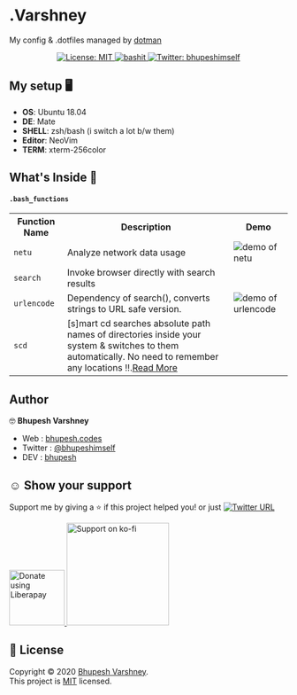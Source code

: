 # .Varshney

My config &amp; .dotfiles managed by [dotman](https://github.com/Bhupesh-V/dotman)

<p align="center">
  <a href="https://github.com/Bhupesh-V/.Varshney/blob/master/LICENSE">
    <img alt="License: MIT" src="https://img.shields.io/github/license/Bhupesh-V/.Varshney" />
  </a>
  <a href="https://github.com/ellerbrock/open-source-badges">
    <img alt="bashit" src="https://badges.frapsoft.com/bash/v1/bash.png?v=103">
  </a>
  <a href="https://twitter.com/bhupeshimself">
    <img alt="Twitter: bhupeshimself" src="https://img.shields.io/twitter/follow/bhupeshimself.svg?style=social" target="_blank" />
  </a>
</p>


## My setup 🖥

- **OS**: Ubuntu 18.04
- **DE**: Mate
- **SHELL**: zsh/bash (i switch a lot b/w them)
- **Editor**: NeoVim
- **TERM**: xterm-256color

## What's Inside 👀

#### `.bash_functions`

<table>
	<tr>
		<th>Function Name</th>
		<th>Description</th>
		<th>Demo</th>
	</tr>
	<tr>
		<td><code>netu</code></td>
		<td>Analyze network data usage</td>
		<td><img alt="demo of netu" src="https://user-images.githubusercontent.com/34342551/90170484-c280cd80-ddbd-11ea-9d38-71821250989c.png"></td>
	</tr>
	<tr>
		<td><code>search</code></td>
		<td>Invoke browser directly with search results</td>
	</tr>
	<tr>
		<td><code>urlencode</code></td>
		<td>Dependency of search(), converts strings to URL safe version.</td>
		<td><img alt="demo of urlencode" src="https://user-images.githubusercontent.com/34342551/90170221-54d4a180-ddbd-11ea-9c76-029a70f5dc37.png"></td>
	</tr>
	<tr>
		<td><code>scd</code></td>
		<td>[s]mart cd searches absolute path names of directories inside your system & switches to them automatically. No need to remember any locations !!.<a href="https://bhupesh-v.github.io/creating-a-smart-alternative-to-cd/">Read More</a></td>
	</tr>
</table>


## Author

🤓 **Bhupesh Varshney**

- Web : [bhupesh.codes](https://bhupesh-v.github.io)
- Twitter : [@bhupeshimself](https://twitter.com/bhupeshimself)
- DEV : [bhupesh](https://dev.to/bhupesh)


## ☺️ Show your support

Support me by giving a ⭐️ if this project helped you! or just [![Twitter URL](https://img.shields.io/twitter/url?style=social&url=https%3A%2F%2Fgithub.com%2FBhupesh-V%2F.Varshney%2F)](https://twitter.com/intent/tweet?url=https://github.com/Bhupesh-V/.Varshney&text=.Varshney%20via%20@bhupeshimself)

<a href="https://liberapay.com/bhupesh/donate">
  <img title="librepay/bhupesh" alt="Donate using Liberapay" src="https://liberapay.com/assets/widgets/donate.svg" width="100">
</a>
<a href="https://ko-fi.com/bhupesh">
  <img title="ko-fi/bhupesh" alt="Support on ko-fi" src="https://user-images.githubusercontent.com/34342551/88784787-12507980-d1ae-11ea-82fe-f55753340168.png" width="185">
</a>


## 📝 License

Copyright © 2020 [Bhupesh Varshney](https://github.com/Bhupesh-V).<br />
This project is [MIT](https://github.com/Bhupesh-V/.Varshney/blob/master/LICENSE) licensed.
